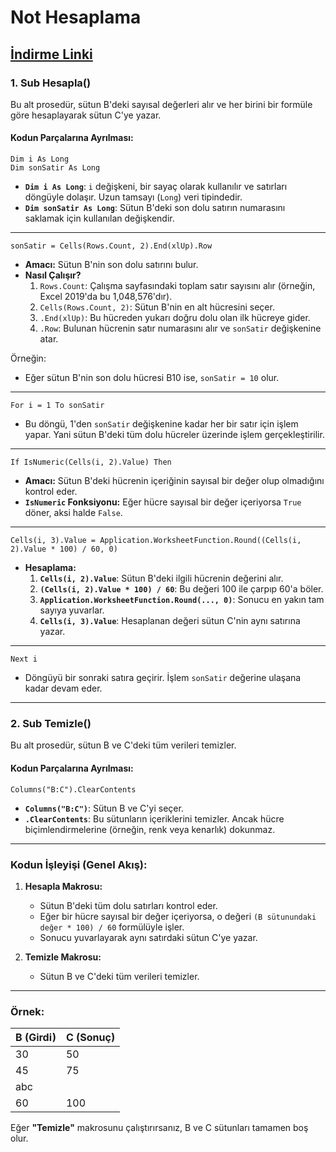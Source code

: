 # Not Hesaplama
[İndirme Linki](https://raw.githubusercontent.com/omerdynasty/not-hesaplama/refs/heads/main/Excel%20Dosyalar%C4%B1/not%20hesaplama.xlsm)
---

### **1. Sub Hesapla()**
Bu alt prosedür, sütun B'deki sayısal değerleri alır ve her birini bir formüle göre hesaplayarak sütun C'ye yazar.

#### Kodun Parçalarına Ayrılması:
```vba
Dim i As Long
Dim sonSatir As Long
```
- **`Dim i As Long`**: `i` değişkeni, bir sayaç olarak kullanılır ve satırları döngüyle dolaşır. Uzun tamsayı (`Long`) veri tipindedir.
- **`Dim sonSatir As Long`**: Sütun B'deki son dolu satırın numarasını saklamak için kullanılan değişkendir.

---

```vba
sonSatir = Cells(Rows.Count, 2).End(xlUp).Row
```
- **Amacı:** Sütun B'nin son dolu satırını bulur.
- **Nasıl Çalışır?**
  1. `Rows.Count`: Çalışma sayfasındaki toplam satır sayısını alır (örneğin, Excel 2019'da bu 1,048,576'dır).
  2. `Cells(Rows.Count, 2)`: Sütun B'nin en alt hücresini seçer.
  3. `.End(xlUp)`: Bu hücreden yukarı doğru dolu olan ilk hücreye gider.
  4. `.Row`: Bulunan hücrenin satır numarasını alır ve `sonSatir` değişkenine atar.

Örneğin:
- Eğer sütun B'nin son dolu hücresi B10 ise, `sonSatir = 10` olur.

---

```vba
For i = 1 To sonSatir
```
- Bu döngü, 1'den `sonSatir` değişkenine kadar her bir satır için işlem yapar. Yani sütun B'deki tüm dolu hücreler üzerinde işlem gerçekleştirilir.

---

```vba
If IsNumeric(Cells(i, 2).Value) Then
```
- **Amacı:** Sütun B'deki hücrenin içeriğinin sayısal bir değer olup olmadığını kontrol eder.
- **`IsNumeric` Fonksiyonu:** Eğer hücre sayısal bir değer içeriyorsa `True` döner, aksi halde `False`.

---

```vba
Cells(i, 3).Value = Application.WorksheetFunction.Round((Cells(i, 2).Value * 100) / 60, 0)
```
- **Hesaplama:**
  1. **`Cells(i, 2).Value`**: Sütun B'deki ilgili hücrenin değerini alır.
  2. **`(Cells(i, 2).Value * 100) / 60`**: Bu değeri 100 ile çarpıp 60'a böler.
  3. **`Application.WorksheetFunction.Round(..., 0)`**: Sonucu en yakın tam sayıya yuvarlar.
  4. **`Cells(i, 3).Value`**: Hesaplanan değeri sütun C'nin aynı satırına yazar.

---

```vba
Next i
```
- Döngüyü bir sonraki satıra geçirir. İşlem `sonSatir` değerine ulaşana kadar devam eder.

---

### **2. Sub Temizle()**
Bu alt prosedür, sütun B ve C'deki tüm verileri temizler.

#### Kodun Parçalarına Ayrılması:
```vba
Columns("B:C").ClearContents
```
- **`Columns("B:C")`**: Sütun B ve C'yi seçer.
- **`.ClearContents`**: Bu sütunların içeriklerini temizler. Ancak hücre biçimlendirmelerine (örneğin, renk veya kenarlık) dokunmaz.

---

### **Kodun İşleyişi (Genel Akış):**
1. **Hesapla Makrosu:**
   - Sütun B'deki tüm dolu satırları kontrol eder.
   - Eğer bir hücre sayısal bir değer içeriyorsa, o değeri `(B sütunundaki değer * 100) / 60` formülüyle işler.
   - Sonucu yuvarlayarak aynı satırdaki sütun C'ye yazar.

2. **Temizle Makrosu:**
   - Sütun B ve C'deki tüm verileri temizler.

---

### **Örnek:**
| B (Girdi) | C (Sonuç) |
|-----------|-----------|
| 30        | 50        |
| 45        | 75        |
| abc       |           |
| 60        | 100       |

Eğer **"Temizle"** makrosunu çalıştırırsanız, B ve C sütunları tamamen boş olur.
